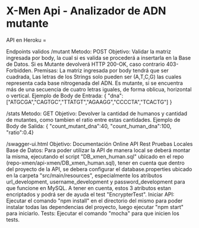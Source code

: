 # X-Men Api - Analizador de ADN mutante

API en Heroku = 

Endpoints validos
/mutant
Metodo: POST 
Objetivo: Validar la matriz ingresada por body, la cual si es valida se procederá a insertarla en la Base de Datos. Si es Mutante devolverá HTTP 200-OK, caso contrario 403-Forbidden.
Premisas: La matriz ingresada por body tendrá que ser cuadrada, Las letras de los Strings solo pueden ser (A,T,C,G) las cuales representa cada base nitrogenada del ADN. Es mutante, si se encuentra más de una secuencia de cuatro letras iguales, de forma oblicua, horizontal o vertical.
Ejemplo de Body de Entrada:
{ "dna":["ATGCGA","CAGTGC","TTATGT","AGAAGG","CCCCTA","TCACTG"] }

/stats
Metodo: GET
Objetivo: Devolver la cantidad de humanos y cantidad de mutantes, como tambien el ratio entre estas cantidades.
Ejemplo de Body de Salida: { "count_mutant_dna":40, "count_human_dna":100, "ratio":0.4}

/swagger-ui.html
Objetivo: Documentación Online API Rest
Pruebas Locales
Base de Datos: Para poder utilizar la API de manera local se deberá montar la misma, ejecutando el script "DB_xmen_human.sql" ubicado en el repo (repo-xmen/api-xmen/DB_xmen_human.sql), tener en cuenta que dentro del proyecto de la API, se debera configurar el database.properties ubicado en la carpeta "src/main/resources", especialmente los atributos url_development, username_development y password_development para que funcione en MySQL. A tener en cuenta, estos 3 atributos estan encriptados y podrá ser de ayuda el test "EncrypterTest".
Iniciar API: Ejecutar el comando "npm install" en el directorio del mismo para poder instalar todas las dependencias del proyecto, luego ejecutar "npm start" para iniciarlo.
Tests: Ejecutar el comando "mocha" para que inicien los tests.
